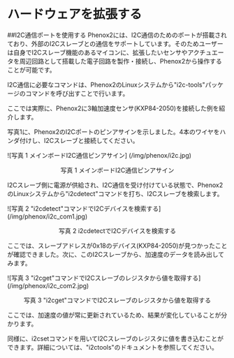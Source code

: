 # ハードウェアを拡張する

##I2C通信ポートを使用する
Phenox2には、I2C通信のためのポートが搭載されており、外部のI2Cスレーブとの通信をサポートしています。そのためユーザーは自身でI2Cスレーブ機能のあるマイコンに、拡張したいセンサやアクチュエータを周辺回路として搭載した電子回路を製作・接続し、Phenox2から操作することが可能です。
  
I2C通信に必要なコマンドは、Phenox2のLinuxシステムから"i2c-tools"パッケージのコマンドを呼び出すことで行います。
  
ここでは実際に、Phenox2に3軸加速度センサ(KXP84-2050)を接続した例を紹介します。

写真1に、Phenox2のI2Cポートのピンアサインを示しました。4本のワイヤをハンダ付けし、I2Cスレーブと接続してください。


![写真 1 メインボードI2C通信ピンアサイン] (/img/phenox/i2c.jpg)
<div align="center">写真 1 メインボードI2C通信ピンアサイン</div>

I2Cスレーブ側に電源が供給され、I2C通信を受け付けている状態で、Phenox2のLinuxシステムから"i2cdetect"コマンドを打ち、I2Cスレーブを検索します。

![写真 2 "i2cdetect"コマンドでI2Cデバイスを検索する] (/img/phenox/i2c_com1.jpg)
<div align="center">写真 2 i2cdetectでI2Cデバイスを検索する</div>

ここでは、スレーブアドレスが0x18のデバイス(KXP84-2050)が見つかったことが確認できました。次に、このI2Cスレーブから、加速度のデータを読み出してみます。

![写真 3 "i2cget"コマンドでI2Cスレーブのレジスタから値を取得する] (/img/phenox/i2c_com2.jpg)
<div align="center">写真 3 "i2cget"コマンドでI2Cスレーブのレジスタから値を取得する</div>

ここでは、加速度の値が常に更新されているため、結果が変化していることが分かります。

同様に、i2csetコマンドを用いてI2Cスレーブのレジスタに値を書き込むことができます。詳細については、"i2ctools"のドキュメントを参照してください。

